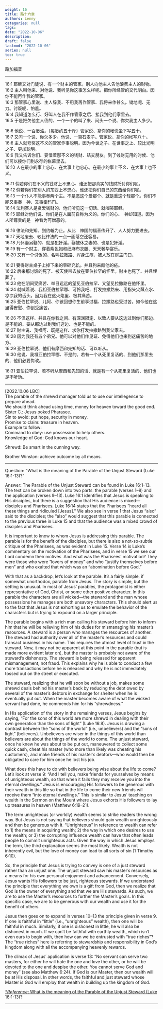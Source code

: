```yaml
---
weight: 16
title: 路十六章
authors: Lenny 
categories: null
tags: 
date: "2022-10-06"
description: 
draft: false
lastmod: "2022-10-06"
series: null
toc: true
---
```


路加福音
<!--more-->
---

16:1 耶稣又对门徒说、有一个财主的管家。别人向他主人告他浪费主人的财物。  
16:2 主人叫他来、对他说、我听见你这事怎么样呢。把你所经管的交代明白。因你不能再作我的管家。  
16:3 那管家心里说、主人辞我、不用我再作管家、我将来作甚么。锄地呢、无力。讨饭呢、怕羞。  
16:4 我知道怎么行、好叫人在我不作管家之后、接我到他们家里去。  
16:5 于是把欠他主人债的、一个一个的叫了来、问头一个说、你欠我主人多少。  

16:6 他说、一百篓油。〔每篓约五十斤〕管家说、拿你的帐快坐下写五十。  
16:7 又问一个说、你欠多少。他说、一百石麦子。管家说、拿你的帐写八十。  
16:8 主人就夸奖这不义的管家作事聪明。因为今世之子、在世事之上、较比光明之子、更加聪明。  
16:9 我又告诉你们、要借着那不义的钱财、结交朋友。到了钱财无用的时候、他们可以接你们到永存的帐幕里去。  
16:10 人在最小的事上忠心、在大事上也忠心。在最小的事上不义、在大事上也不义。  

16:11 倘若你们在不义的钱财上不忠心、谁还把那真实的钱财托付你们呢。  
16:12 倘若你们在别人的东西上不忠心、谁还把你们自己的东西给你们呢。  
16:13 一个仆人不能事奉两个主。不是恶这个爱那个、就是重这个轻那个。你们不能又事奉　神、又事奉玛门。  
16:14 法利赛人是贪爱钱财的、他们听见这一切话、就嗤笑耶稣。  
16:15 耶稣对他们说、你们是在人面前自称为义的。你们的心、　神却知道。因为人所尊贵的是　神看为可憎恶的。  

16:16 律法和先知、到约翰为止。从此　神国的福音传开了、人人努力要进去。  
16:17 天地废去、较比律法的一点一画落空还容易。  
16:18 凡休妻另娶的、就是犯奸淫。娶被休之妻的、也是犯奸淫。  
16:19 有一个财主、穿着紫色袍和细麻布衣服、天天奢华宴乐。  
16:20 又有一个讨饭的、名叫拉撒路、浑身生疮、被人放在财主门口、

16:21 要得财主桌子上掉下来的零碎充饥。并且狗来餂他的疮。  
16:22 后来那讨饭的死了、被天使带去放在亚伯拉罕的怀里。财主也死了、并且埋葬了。  
16:23 他在阴间受痛苦、举目远远的望见亚伯拉罕、又望见拉撒路在他怀里。  
16:24 就喊着说、我祖亚伯拉罕哪、可怜我吧、打发拉撒路来、用指头尖蘸点水、凉凉我的舌头。因为我在这火焰里、极其痛苦。  
16:25 亚伯拉罕说、儿阿、你该回想你生前享过福、拉撒路也受过苦。如今他在这里得安慰、你倒受痛苦。  

16:26 不但这样、并且在你我之间、有深渊限定、以致人要从这边过到你们那边、是不能的、要从那边过到我们这边、也是不能的。  
16:27 财主说、我祖阿、既是这样、求你打发拉撒路到我父家去。  
16:28 因为我还有五个弟兄。他可以对他们作见证、免得他们也来到这痛苦的地方。  
16:29 亚伯拉罕说、他们有摩西和先知的话、可以听从。  
16:30 他说、我祖亚伯拉罕哪、不是的。若有一个从死里复活的、到他们那里去的、他们必要悔改。  

16:31 亚伯拉罕说、若不听从摩西和先知的话、就是有一个从死里复活的、他们也是不听劝。  

---
[2022.10.06 LBC]  
The parable of the shrewd manager told us to use our intellegence to prepare ahead.  
We should think ahead using time, money for heaven toward the good end.  
Sister C.: Jesus poked Pharasee.  
Sin to avoid: put hope, security in money.  
Promise to claim: treasure in heaven.  
Example to follow:   
Command to obey: use possession to help others.  
Knowledge of God: God knows our heart.  

Shrewd: Be smart in the cunning way.  

Brother Winston: achieve outcome by all means.  

---
Question: "What is the meaning of the Parable of the Unjust Steward (Luke 16:1-13)?"

Answer: The Parable of the Unjust Steward can be found in Luke 16:1–13. The text can be broken down into two parts: the parable (verses 1–8) and the application (verses 9–13). Luke 16:1 identifies that Jesus is speaking to His disciples, but there is a suggestion that His audience is mixed—disciples and Pharisees. Luke 16:14 states that the Pharisees “heard all these things and ridiculed [Jesus].” We also see in verse 1 that Jesus “also” said to the disciples; the “also” would suggest that this parable is connected to the previous three in Luke 15 and that the audience was a mixed crowd of disciples and Pharisees.

It is important to know to whom Jesus is addressing this parable. The parable is for the benefit of the disciples, but there is also a not-so-subtle critique of the Pharisees, as was evident in Luke 15. Verse 14 is Luke’s commentary on the motivation of the Pharisees, and in verse 15 we see our Lord condemn their motives. And what was the Pharisees’ motivation? They were those who were “lovers of money” and who “justify themselves before men” and who exalted that which was an “abomination before God.”

With that as a backdrop, let’s look at the parable. It’s a fairly simple, if somewhat unorthodox, parable from Jesus. The story is simple, but the setting is unusual. In most of Jesus’ parables, the protagonist is either representative of God, Christ, or some other positive character. In this parable the characters are all wicked—the steward and the man whose possessions he manages are both unsavory characters. This should alert us to the fact that Jesus is not exhorting us to emulate the behavior of the characters but is trying to expound on a larger principle.

The parable begins with a rich man calling his steward before him to inform him that he will be relieving him of his duties for mismanaging his master’s resources. A steward is a person who manages the resources of another. The steward had authority over all of the master’s resources and could transact business in his name. This requires the utmost level of trust in the steward. Now, it may not be apparent at this point in the parable (but is made more evident later on), but the master is probably not aware of the steward’s dishonesty. The steward is being released for apparent mismanagement, not fraud. This explains why he is able to conduct a few more transactions before he is released and why he is not immediately tossed out on the street or executed.

The steward, realizing that he will soon be without a job, makes some shrewd deals behind his master’s back by reducing the debt owed by several of the master’s debtors in exchange for shelter when he is eventually put out. When the master becomes aware of what the wicked servant had done, he commends him for his “shrewdness.”

In His application of the story in the remaining verses, Jesus begins by saying, “For the sons of this world are more shrewd in dealing with their own generation than the sons of light” (Luke 16:8). Jesus is drawing a contrast between the “sons of the world” (i.e., unbelievers) and the “sons of light” (believers). Unbelievers are wiser in the things of this world than believers are about the things of the world to come. The unjust steward, once he knew he was about to be put out, maneuvered to collect some quick cash, cheat his master (who more than likely was cheating his customers), and make friends of his master’s debtors—who would then be obligated to care for him once he lost his job.

What does this have to do with believers being wise about the life to come? Let’s look at verse 9: “And I tell you, make friends for yourselves by means of unrighteous wealth, so that when it fails they may receive you into the eternal dwellings.” Jesus is encouraging His followers to be generous with their wealth in this life so that in the life to come their new friends will receive them “into eternal dwellings.” This is similar to Jesus’ teaching on wealth in the Sermon on the Mount where Jesus exhorts His followers to lay up treasures in heaven (Matthew 6:19–21).

The term unrighteous (or worldly) wealth seems to strike readers the wrong way. But Jesus is not saying that believers should gain wealth unrighteously and then be generous with it. “Unrighteous” in reference to wealth can refer to 1) the means in acquiring wealth; 2) the way in which one desires to use the wealth; or 3) the corrupting influence wealth can have that often leads people to commit unrighteous acts. Given the way in which Jesus employs the term, the third explanation seems the most likely. Wealth is not inherently evil, but the love of money can lead to all sorts of sin (1 Timothy 6:10).

So, the principle that Jesus is trying to convey is one of a just steward rather than an unjust one. The unjust steward saw his master’s resources as a means for his own personal enjoyment and advancement. Conversely, Jesus wants His followers to be just, righteous stewards. If we understand the principle that everything we own is a gift from God, then we realize that God is the owner of everything and that we are His stewards. As such, we are to use the Master’s resources to further the Master’s goals. In this specific case, we are to be generous with our wealth and use it for the benefit of others.

Jesus then goes on to expand in verses 10–13 the principle given in verse 9. If one is faithful in “little” (i.e., “unrighteous” wealth), then one will be faithful in much. Similarly, if one is dishonest in little, he will also be dishonest in much. If we can’t be faithful with earthly wealth, which isn’t even ours to begin with, then how can we be entrusted with “true riches”? The “true riches” here is referring to stewardship and responsibility in God’s kingdom along with all the accompanying heavenly rewards.

The climax of Jesus’ application is verse 13: “No servant can serve two masters, for either he will hate the one and love the other, or he will be devoted to the one and despise the other. You cannot serve God and money” (see also Matthew 6:24). If God is our Master, then our wealth will be at His disposal. In other words, the faithful and just steward whose Master is God will employ that wealth in building up the kingdom of God.

[**Reference*: What is the meaning of the Parable of the Unjust Steward (Luke 16:1-13)?](https://www.gotquestions.org/parable-unjust-steward.html)

---
<script src="https://cdn.jsdelivr.net/gh/KenHung/Ezra@3.2/dist/ezra.js" 
        integrity="sha384-kVFpui/QIbzb/ptM/MkYo+MNKX24PUVJwldqzR7LKCwn2j7bi1zfiIt6PKy1F9Ku" 
        crossorigin="anonymous"></script>
<link href="https://cdn.jsdelivr.net/gh/KenHung/Ezra@3.2/dist/ezra-style.css" rel="stylesheet" type="text/css" />
<script>
  ezraLinkifier.setLang('zh-Hans');
  ezraLinkifier.linkify(document.body);
</script>

